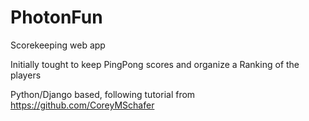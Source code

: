 # PhotonFun
Scorekeeping web app

Initially tought to keep PingPong scores and organize a Ranking of the players

Python/Django based, following tutorial from https://github.com/CoreyMSchafer

